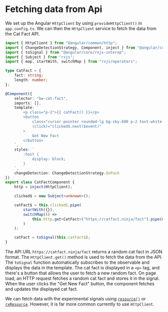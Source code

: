 # Fetching data from Api

We set up the Angular `HttpClient` by using `provideHttpClient()` in `app.config.ts`.
We can then the `HttpClient` service to fetch the data from the Cat Fact API.

```ts
import { HttpClient } from "@angular/common/http";
import { ChangeDetectionStrategy, Component, inject } from "@angular/core";
import { toSignal } from "@angular/core/rxjs-interop";
import { Subject } from "rxjs";
import { map, startWith, switchMap } from "rxjs/operators";

type CatFact = {
    fact: string;
    length: number;
};

@Component({
    selector: "bw-cat-fact",
    imports: [],
    template: `
        <p class="p-2">{{ catFact() }}</p>
        <button
            class="cursor-pointer rounded-lg bg-sky-600 p-2 text-white hover:bg-sky-700"
            (click)="clicked$.next($event)"
        >
            Get New Fact
        </button>
    `,
    styles: `
        :host {
            display: block;
        }
    `,
    changeDetection: ChangeDetectionStrategy.OnPush
})
export class CatFactComponent {
    http = inject(HttpClient);

    clicked$ = new Subject<unknown>();

    catFact$ = this.clicked$.pipe(
        startWith({}),
        switchMap(() =>
            this.http.get<CatFact>("https://catfact.ninja/fact").pipe(map((c) => c.fact))
        )
    );

    catFact = toSignal(this.catFact$);
}
```

The API URL `https://catfact.ninja/fact` returns a random cat fact in JSON format.
The `HttpClient.get()` method is used to fetch the data from the API.
The `toSignal` function automatically subscribes to the observable and displays the data in the template.
The cat fact is displayed in a `<p>` tag, and there's a button that allows the user to fetch a new
random fact.
On page load, an HTTP request fetches a random cat fact and stores it in the signal.
When the user clicks the "Get New Fact" button, the component fetches and updates the displayed cat fact.

We can fetch data with the experimental signals using [`resource()`](../signal-apis/resource.md)
or [`rxResource`](../signal-apis/rx-resource.md). However, it is far more common currently to use `HttpClient`.
